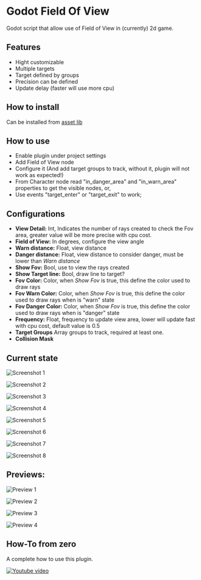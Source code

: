 # Godot Field Of View

Godot script that allow use of Field of View in (currently) 2d game. 

## Features

* Hight customizable
* Multiple targets
* Target defined by groups
* Precision can be defined
* Update delay (faster will use more cpu)

## How to install

Can be installed from [asset lib](https://godotengine.org/asset-library/asset/210)

## How to use

* Enable plugin under project settings
* Add Field of View node
* Configure it (And add target groups to track, without it, plugin will not work as expected!)
* From Character node read "in_danger_area" and "in_warn_area" properties to get the visible nodes, or,
* Use events "target_enter" or "target_exit" to work;

## Configurations

* **View Detail:** Int, Indicates the number of rays created to check the Fov area, greater value will be more precise with cpu cost.
* **Field of View:** In degrees, configure the view angle
* **Warn distance:**  Float, view distance
* **Danger distance:**  Float, view distance to consider danger, must be lower than  *Warn distance*  
* **Show Fov:**  Bool, use to view the rays created
* **Show Target line:**  Bool, draw line to target?
* **Fov Color:** Color, when *Show Fov* is true, this define the color used to draw rays
* **Fov Warn Color:** Color, when *Show Fov* is true, this define the color used to draw rays when is "warn" state
* **Fov Danger Color:** Color, when  *Show Fov* is true, this define the color used to draw rays when is "danger" state
* **Frequency:** Float, frequency to update view area, lower will update fast with cpu cost, default value is 0.5
* **Target Groups** Array groups to track, required at least one.
* **Collision Mask**
  
## Current state

![Screenshot 1](https://raw.githubusercontent.com/luisboch/godot_field_of_view/images/assets/luisboch/field-of-view/2d/demo/print/print_1.jpg)

![Screenshot 2](https://raw.githubusercontent.com/luisboch/godot_field_of_view/images/assets/luisboch/field-of-view/2d/demo/print/print_2.jpg)

![Screenshot 3](https://raw.githubusercontent.com/luisboch/godot_field_of_view/images/assets/luisboch/field-of-view/2d/demo/print/print_3.jpg)

![Screenshot 4](https://raw.githubusercontent.com/luisboch/godot_field_of_view/images/assets/luisboch/field-of-view/2d/demo/print/print_4.jpg)

![Screenshot 5](https://raw.githubusercontent.com/luisboch/godot_field_of_view/images/assets/luisboch/field-of-view/2d/demo/print/print_5.jpg)

![Screenshot 6](https://raw.githubusercontent.com/luisboch/godot_field_of_view/images/assets/luisboch/field-of-view/2d/demo/print/print_6.jpg)

![Screenshot 7](https://raw.githubusercontent.com/luisboch/godot_field_of_view/images/assets/luisboch/field-of-view/2d/demo/print/print_7.jpg)

![Screenshot 8](https://raw.githubusercontent.com/luisboch/godot_field_of_view/images/assets/luisboch/field-of-view/2d/demo/print/print_8.jpg)

## Previews:

![Preview 1](https://raw.githubusercontent.com/luisboch/godot_field_of_view/images/preview1.gif)

![Preview 2](https://raw.githubusercontent.com/luisboch/godot_field_of_view/images/preview2.gif)

![Preview 3](https://raw.githubusercontent.com/luisboch/godot_field_of_view/images/preview3.gif)

![Preview 4](https://raw.githubusercontent.com/luisboch/godot_field_of_view/images/preview4.gif)

## How-To from zero

A complete how to use this plugin.

[![Youtube vídeo](https://img.youtube.com/vi/tpR-9X6G8hk/0.jpg)](https://www.youtube.com/watch?v=tpR-9X6G8hk)
